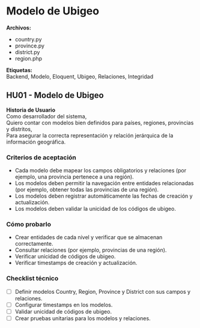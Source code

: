 # Modelo de Ubigeo

**Archivos:**  
- country.py
- province.py  
- district.py
- region.php  

**Etiquetas:**  
Backend, Modelo, Eloquent, Ubigeo, Relaciones, Integridad

## HU01 - Modelo de Ubigeo

**Historia de Usuario**  
Como desarrollador del sistema,  
Quiero contar con modelos bien definidos para países, regiones, provincias y distritos,  
Para asegurar la correcta representación y relación jerárquica de la información geográfica.

### Criterios de aceptación
- Cada modelo debe mapear los campos obligatorios y relaciones (por ejemplo, una provincia pertenece a una región).
- Los modelos deben permitir la navegación entre entidades relacionadas (por ejemplo, obtener todas las provincias de una región).
- Los modelos deben registrar automáticamente las fechas de creación y actualización.
- Los modelos deben validar la unicidad de los códigos de ubigeo.

### Cómo probarlo
- Crear entidades de cada nivel y verificar que se almacenan correctamente.
- Consultar relaciones (por ejemplo, provincias de una región).
- Verificar unicidad de códigos de ubigeo.
- Verificar timestamps de creación y actualización.

### Checklist técnico
- [ ] Definir modelos Country, Region, Province y District con sus campos y relaciones.
- [ ] Configurar timestamps en los modelos.
- [ ] Validar unicidad de códigos de ubigeo.
- [ ] Crear pruebas unitarias para los modelos y relaciones. 
